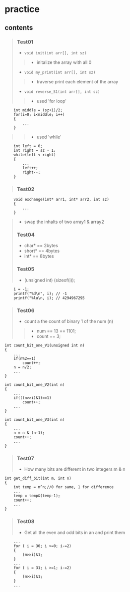 # practice
## contents
> ### Test01
>
> - ``` void init(int arr[], int sz) ```
>> - initalize the array with all 0
> - ``` void my_print(int arr[], int sz) ```
>> - traverse print each element of the array
> - ``` void reverse_S1(int arr[], int sz) ```
>> - used 'for loop'
``` 
    int middle = (sz+1)/2;
    for(i=0; i<middle; i++)
    {
        ...
    }
```
>> - used 'while'
```
    int left = 0;
    int right = sz - 1;
    while(left < right)
    {
        ...
        left++;
        right--;
    }
```
>
> ### Test02
``` 
    void exchange(int* arr1, int* arr2, int sz) 
    {
        ...
    }
```    
> - swap the inhalts of two array1 & array2
>
> ### Test04
> - char* == 2bytes
> - short* == 4bytes
> - int* == 8bytes
> 
> ### Test05
> - (unsigned int) (sizeof(i));
```
    i = -1;
    printf("%d\n", i); // -1
    printf("%lu\n, i); // 4294967295
```
>
> ### Test06
> - count a the count of binary 1 of the num (n)
>> - num == 13 == 1101; 
>> - count == 3;
> 
```
int count_bit_one_V1(unsigned int n)
{
    ...
    if(n%2==1)
        count++;
    n = n/2;
    ...
}

int count_bit_one_V2(int n)
{
    ...
    if(((n>>i)&1)==1)
        count++;
    ...
}

int count_bit_one_V3(int n)
{
    ...
    n = n & (n-1);
    count++;
    ...
}
```
> ### Test07
> - How many bits are different in two integers m & n  
```
int get_diff_bit(int m, int n)
{
    int temp = m^n;//0 for same, 1 for difference
    ...
    temp = temp&(temp-1);
    count++;
    ...
}
```
>
> ### Test08
> - Get all the even and odd bits in an and print them  
```
    ...
    for ( i = 30; i >=0; i-=2)
    {
        (m>>i)&1;
    }
    ...
    for ( i = 31; i >=1; i-=2)
    {
        (m>>i)&1;
    }
    ...
```
